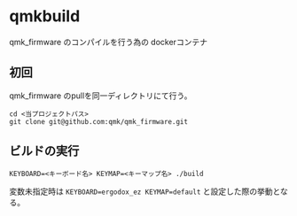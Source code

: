 # qmkbuild

qmk_firmware のコンパイルを行う為の dockerコンテナ

## 初回
qmk_firmware のpullを同一ディレクトリにて行う。

```
cd <当プロジェクトパス>
git clone git@github.com:qmk/qmk_firmware.git
```

## ビルドの実行
```
KEYBOARD=<キーボード名> KEYMAP=<キーマップ名> ./build
```
変数未指定時は `KEYBOARD=ergodox_ez KEYMAP=default` と設定した際の挙動となる。
